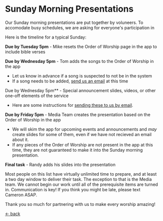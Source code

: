 # Sunday Morning Presentations

Our Sunday morning presentations are put together by voluneers.  To accomodate busy schedules, we are asking for everyone's participation in 

Here is the timeline for a typical Sunday:

**Due by Tuesday 5pm** - Mike resets the Order of Worship page in the app to include bible verses

**Due by Wednesday 5pm** - Tom adds the songs to the Order of Worship in the app
- Let us know in advance if a song is suspected to not be in the system
- If a song needs to be added, [send us an email](sending-lyrics.md) at this time

Due by Wednesday 5pm** - Special announcement slides, videos, or other one-off elements of the service
- Here are some instructions for [sending these to us by email](sending-announcements.md).

**Due by Friday 5pm** - Media Team creates the presentation based on the Order of Worship in the app
- We will skim the app for upcoming events and announcements and _may_ create slides for some of them, even if we have not recieved an email about it.
- If any pieces of the Order of Worship are not present in the app at this time, they are not guaranteed to make it into the Sunday morning presentation.

**Final task** - Randy adds his slides into the presentation

Most people on this list have virtually unlimited time to prepare, and at least a two day window to deliver their task.  The exception to that is the Media team.  We cannot begin our work until all of the prerequisite items are turned in.  Communication is key!  If you think you might be late, please text Cameron ASAP.

Thank you so much for partnering with us to make every worship amazing!

[<- back](README.md)
